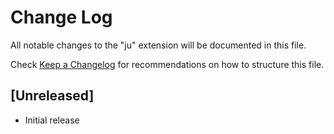 # Change Log

All notable changes to the "ju" extension will be documented in this file.

Check [Keep a Changelog](http://keepachangelog.com/) for recommendations on how to structure this file.

## [Unreleased]

- Initial release